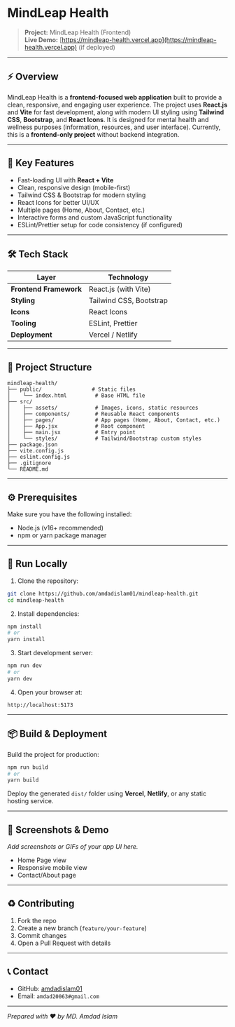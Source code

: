 # MindLeap Health

> **Project:** MindLeap Health (Frontend)
> </br>
> **Live Demo:** [https://mindleap-health.vercel.app](https://mindleap-health.vercel.app) (if deployed)

---

## ⚡ Overview

MindLeap Health is a **frontend-focused web application** built to provide a clean, responsive, and engaging user experience. The project uses **React.js** and **Vite** for fast development, along with modern UI styling using **Tailwind CSS**, **Bootstrap**, and **React Icons**. It is designed for mental health and wellness purposes (information, resources, and user interface). Currently, this is a **frontend-only project** without backend integration.

---

## 🎯 Key Features

* Fast-loading UI with **React + Vite**
* Clean, responsive design (mobile-first)
* Tailwind CSS & Bootstrap for modern styling
* React Icons for better UI/UX
* Multiple pages (Home, About, Contact, etc.)
* Interactive forms and custom JavaScript functionality
* ESLint/Prettier setup for code consistency (if configured)

---

## 🛠 Tech Stack

| Layer                  | Technology              |
| ---------------------- | ----------------------- |
| **Frontend Framework** | React.js (with Vite)    |
| **Styling**            | Tailwind CSS, Bootstrap |
| **Icons**              | React Icons             |
| **Tooling**            | ESLint, Prettier        |
| **Deployment**         | Vercel / Netlify        |

---

## 📁 Project Structure

```
mindleap-health/
├── public/                # Static files
│    └── index.html         # Base HTML file
├── src/
│    ├── assets/            # Images, icons, static resources
│    ├── components/        # Reusable React components
│    ├── pages/             # App pages (Home, About, Contact, etc.)
│    ├── App.jsx            # Root component
│    ├── main.jsx           # Entry point
│    └── styles/            # Tailwind/Bootstrap custom styles
├── package.json
├── vite.config.js
├── eslint.config.js
├── .gitignore
└── README.md
```

---

## ⚙️ Prerequisites

Make sure you have the following installed:

* Node.js (v16+ recommended)
* npm or yarn package manager

---

## 🚀 Run Locally

1. Clone the repository:

```bash
git clone https://github.com/amdadislam01/mindleap-health.git
cd mindleap-health
```

2. Install dependencies:

```bash
npm install
# or
yarn install
```

3. Start development server:

```bash
npm run dev
# or
yarn dev
```

4. Open your browser at:

```
http://localhost:5173
```

---

## 📦 Build & Deployment

Build the project for production:

```bash
npm run build
# or
yarn build
```

Deploy the generated `dist/` folder using **Vercel**, **Netlify**, or any static hosting service.

---

## 📸 Screenshots & Demo

*Add screenshots or GIFs of your app UI here.*

* Home Page view
* Responsive mobile view
* Contact/About page

---

## ♻️ Contributing

1. Fork the repo
2. Create a new branch (`feature/your-feature`)
3. Commit changes
4. Open a Pull Request with details

---

## 📞 Contact

* GitHub: [amdadislam01](https://github.com/amdadislam01)
* Email: `amdad20063#gmail.com` 
---

*Prepared with ❤️ by MD. Amdad Islam*
